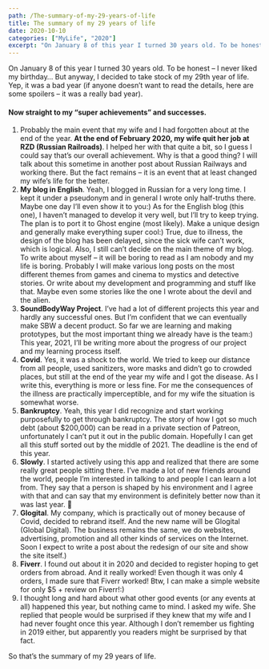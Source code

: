 ```yaml
---
path: /The-summary-of-my-29-years-of-life
title: The summary of my 29 years of life
date: 2020-10-10
categories: ["MyLife", "2020"]
excerpt: "On January 8 of this year I turned 30 years old. To be honest – I never liked my birthday… But anyway, I decided to take stock of my 29th year of life. Yep, it was a bad year (if anyone doesn’t want to read the details, here are some spoilers – it was a really bad year)."
---
```


On January 8 of this year I turned 30 years old. To be honest – I never liked my birthday… But anyway, I decided to take stock of my 29th year of life. Yep, it was a bad year (if anyone doesn’t want to read the details, here are some spoilers – it was a really bad year).

#### Now straight to my “super achievements” and successes.

1. Probably the main event that my wife and I had forgotten about at the end of the year. **At the end of February 2020, my wife quit her job at RZD (Russian Railroads)**. I helped her with that quite a bit, so I guess I could say that’s our overall achievement. Why is that a good thing? I will talk about this sometime in another post about Russian Railways and working there. But the fact remains – it is an event that at least changed my wife’s life for the better.
2. **My blog in English**. Yeah, I blogged in Russian for a very long time. I kept it under a pseudonym and in general I wrote only half-truths there. Maybe one day I’ll even show it to you:)
   As for the English blog (this one), I haven’t managed to develop it very well, but I’ll try to keep trying. The plan is to port it to Ghost engine (most likely). Make a unique design and generally make everything super cool:) True, due to illness, the design of the blog has been delayed, since the sick wife can’t work, which is logical.
   Also, I still can’t decide on the main theme of my blog. To write about myself – it will be boring to read as I am nobody and my life is boring.
   Probably I will make various long posts on the most different themes from games and cinema to mystics and detective stories. Or write about my development and programming and stuff like that.
   Maybe even some stories like the one I wrote about the devil and the alien.
3. **SoundBodyWay Project**.
   I’ve had a lot of different projects this year and hardly any successful ones. But I’m confident that we can eventually make SBW a decent product. So far we are learning and making prototypes, but the most important thing we already have is the team:)
   This year, 2021, I’ll be writing more about the progress of our project and my learning process itself.
4. **Covid**. Yes, it was a shock to the world. We tried to keep our distance from all people, used sanitizers, wore masks and didn’t go to crowded places, but still at the end of the year my wife and I got the disease.
   As I write this, everything is more or less fine. For me the consequences of the illness are practically imperceptible, and for my wife the situation is somewhat worse.
5. **Bankruptcy**. Yeah, this year I did recognize and start working purposefully to get through bankruptcy. The story of how I got so much debt (about $200,000) can be read in a private section of Patreon, unfortunately I can’t put it out in the public domain.
   Hopefully I can get all this stuff sorted out by the middle of 2021. The deadline is the end of this year.
6. **Slowly**. I started actively using this app and realized that there are some really great people sitting there. I’ve made a lot of new friends around the world, people I’m interested in talking to and people I can learn a lot from. They say that a person is shaped by his environment and I agree with that and can say that my environment is definitely better now than it was last year. 🙂
7. **Glogital**. My company, which is practically out of money because of Covid, decided to rebrand itself. And the new name will be Glogital (Global Digital). The business remains the same, we do websites, advertising, promotion and all other kinds of services on the Internet. Soon I expect to write a post about the redesign of our site and show the site itself.)
8. **Fiverr**. I found out about it in 2020 and decided to register hoping to get orders from abroad. And it really worked! Even though it was only 4 orders, I made sure that Fiverr worked! Btw, I can make a simple website for only $5 + review on Fiverr!:)
9. I thought long and hard about what other good events (or any events at all) happened this year, but nothing came to mind. I asked my wife. She replied that people would be surprised if they knew that my wife and I had never fought once this year. Although I don’t remember us fighting in 2019 either, but apparently you readers might be surprised by that fact.

So that’s the summary of my 29 years of life.
